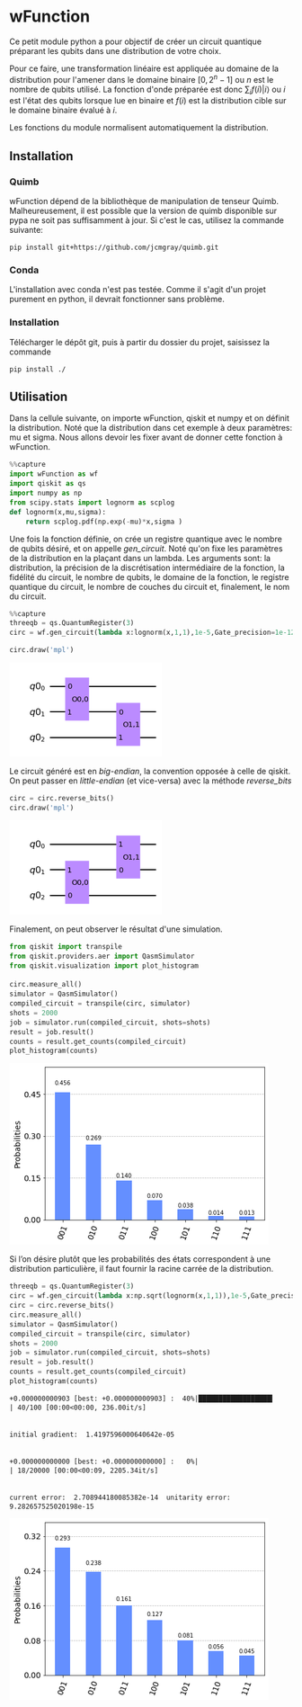 # wFunction

Ce petit module python a pour objectif de créer un circuit quantique préparant les qubits dans une distribution de votre choix.

Pour ce faire, une transformation linéaire est appliquée au domaine de la distribution pour l'amener dans le domaine binaire $[0,2^n-1]$ ou $n$ est le nombre de qubits utilisé. La fonction d'onde préparée est donc $\sum_i f(i)|i \rangle$ ou $i$ est l'état des qubits lorsque lue en binaire et $f(i)$ est la distribution cible sur le domaine binaire évalué à $i$.

 Les fonctions du module normalisent automatiquement la distribution.

## Installation

### Quimb

wFunction dépend de la bibliothèque de manipulation de tenseur Quimb.
Malheureusement, il est possible que la version de quimb disponible sur pypa ne soit pas suffisamment à jour. Si c'est le cas, utilisez la commande suivante: 
    
    pip install git+https://github.com/jcmgray/quimb.git

### Conda    

L'installation avec conda n'est pas testée. Comme il s'agit d'un projet purement en python, il devrait fonctionner sans problème.

### Installation

Télécharger le dépôt git, puis à partir du dossier du projet, saisissez la commande
    
    pip install ./
    


## Utilisation

Dans la cellule suivante, on importe wFunction, qiskit et numpy et on définit la distribution. Noté que la distribution dans cet exemple à deux paramètres: mu et sigma. Nous allons devoir les fixer avant de donner cette fonction à wFunction.


```python
%%capture
import wFunction as wf
import qiskit as qs
import numpy as np
from scipy.stats import lognorm as scplog
def lognorm(x,mu,sigma):
    return scplog.pdf(np.exp(-mu)*x,sigma )
```
Une fois la fonction définie, on crée un registre quantique avec le nombre de qubits désiré, et on appelle *gen_circuit*.
Noté qu'on fixe les paramètres de la distribution en la plaçant dans un lambda.
Les arguments sont: la distribution, la précision de la discrétisation intermédiaire de la fonction, la fidélité du circuit, le nombre de qubits, le domaine de la fonction, le registre quantique du circuit, le nombre de couches du circuit et, finalement, le nom du circuit.


```python
%%capture
threeqb = qs.QuantumRegister(3)
circ = wf.gen_circuit(lambda x:lognorm(x,1,1),1e-5,Gate_precision=1e-12,nqbit=3,domain=[0,7],register=threeqb,Nlayer=1,name="lognormal")


```


```python
circ.draw('mpl')
```




    
![png](README_files/README_4_0.png)
    



Le circuit généré est en *big-endian*, la convention opposée à celle de qiskit.
On peut passer en *little-endian* (et vice-versa) avec la méthode *reverse_bits*


```python
circ = circ.reverse_bits()
circ.draw('mpl')
```




    
![png](README_files/README_6_0.png)
    



Finalement, on peut observer le résultat d'une simulation.


```python
from qiskit import transpile
from qiskit.providers.aer import QasmSimulator
from qiskit.visualization import plot_histogram

circ.measure_all()
simulator = QasmSimulator()
compiled_circuit = transpile(circ, simulator)
shots = 2000
job = simulator.run(compiled_circuit, shots=shots)
result = job.result()
counts = result.get_counts(compiled_circuit)
plot_histogram(counts)

```




    
![png](README_files/README_8_0.png)
    



Si l’on désire plutôt que les probabilités des états correspondent à une distribution particulière, il faut fournir la racine carrée de la distribution.


```python
threeqb = qs.QuantumRegister(3)
circ = wf.gen_circuit(lambda x:np.sqrt(lognorm(x,1,1)),1e-5,Gate_precision=1e-12,nqbit=3,domain=[0,7],register=threeqb,Nlayer=1,name="lognormal")
circ = circ.reverse_bits()
circ.measure_all()
simulator = QasmSimulator()
compiled_circuit = transpile(circ, simulator)
shots = 2000
job = simulator.run(compiled_circuit, shots=shots)
result = job.result()
counts = result.get_counts(compiled_circuit)
plot_histogram(counts)
```

    +0.000000000903 [best: +0.000000000903] :  40%|██████████████████▍                           | 40/100 [00:00<00:00, 236.00it/s]


    initial gradient:  1.4197596000640642e-05


    +0.000000000000 [best: +0.000000000000] :   0%|                                           | 18/20000 [00:00<00:09, 2205.34it/s]


    current error:  2.708944180085382e-14  unitarity error:  9.282657525020198e-15





    
![png](README_files/README_10_4.png)
    




```python

```
